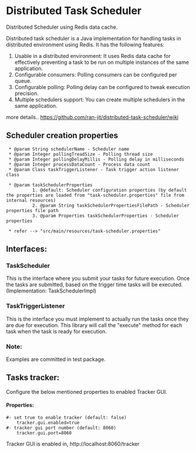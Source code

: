 # Distributed Task Scheduler
Distributed Scheduler using Redis data cache.

Distributed task scheduler is a Java implementation for handling tasks in distributed environment using Redis. It has the following features:

1. Usable in a distributed environment: It uses Redis data cache for effectively preventing a task to be run on multiple instances of the same application.
2. Configurable consumers: Polling consumers can be configured per queue.
3. Configurable polling: Polling delay can be configured to tweak execution precision.
4. Multiple schedulers support: You can create multiple schedulers in the same application.

more details..
  https://github.com/ran-jit/distributed-task-scheduler/wiki


## Scheduler creation properties
	 * @param String schedulerName - Scheduler name
	 * @param Integer pollingTreadSize - Polling thread size
	 * @param Integer pollingDelayMillis - Polling delay in milliseconds
	 * @param Integer processDataCount - Process data count
	 * @param Class taskTriggerListener - Task trigger action listener class

	 * @param taskSchedulerProperties
	          1. @default: Scheduler configuration properties (by default the properties are loaded from "task-scheduler.properties" file from internal resources)
	          2. @param String taskSchedulerPropertiesFilePath - Scheduler properties file path
	          3. @param Properties taskSchedulerProperties - Scheduler properties

	 * refer --> "src/main/resources/task-scheduler.properties"


## Interfaces:

### TaskScheduler
This is the interface where you submit your tasks for future execution. Once the tasks are submitted, based on the trigger time tasks will be executed. (Implementation: TaskSchedulerImpl)

### TaskTriggerListener
This is the interface you must implement to actually run the tasks once they are due for execution. This library will call the "execute" method for each task when the task is ready for execution.

### Note:
Examples are committed in test package.


## Tasks tracker:
Configure the below mentioned properties to enabled Tracker GUI.
#### Properties:
    #- set true to enable tracker (default: false)
        tracker.gui.enabled=true
    #- tracker gui port number (default: 8060)
        tracker.gui.port=8060

Tracker GUI is enabled in, http://localhost:8060/tracker
